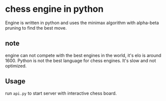 # chess engine in python 
Engine is written in python and uses the minimax algorithm with alpha-beta pruning to find the best move.
## note
engine can not compete with the best engines in the world, it's elo is around 1600. Python is not the best language for chess engines. It's slow and not optimized. 


## Usage
run `api.py` to start server with interactive chess board.


